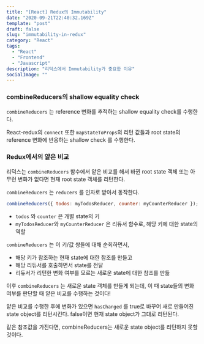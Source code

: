 ```yaml
---
title: "[React] Redux의 Immutability"
date: "2020-09-21T22:40:32.169Z"
template: "post"
draft: false
slug: "immutability-in-redux"
category: "React"
tags:
  - "React"
  - "Frontend"
  - "Javascript"
description: "리덕스에서 Immutability가 중요한 이유"
socialImage: ""
---
```


### combineReducers의 shallow equality check

`combineReducers` 는 reference 변화를 추적하는 shallow equality check를 수행한다.

React-redux의 `connect` 또한 `mapStateToProps`의 리턴 값들과 root state의 reference 변화에 반응하는 shallow check 를 수행한다.

### Redux에서의 얕은 비교

리덕스는 `combineReducers` 함수에서 얕은 비교를 해서 바뀐 root state 객체 또는 아무런 변화가 없다면 현재 root state 객체를 리턴한다.

`combineReducers` 는 `reducers` 를 인자로 받아서 동작한다.

```jsx
combineReducers({ todos: myTodosReducer, counter: myCounterReducer });
```

- `todos` 와 `counter` 은 개별 state의 키
- `myTodosReducer`와 `myCounterReducer` 은 리듀서 함수로, 해당 키에 대한 state의 역할

`combineReducers` 는 이 키/값 쌍들에 대해 순회하면서,

- 해당 키가 참조하는 현재 state에 대한 참조를 만들고
- 해당 리듀서를 호출하면서 state를 전달
- 리듀서가 리턴한 변화 여부를 모르는 새로운 state에 대한 참조를 만듦

이후 `combineReducers` 는 새로운 state 객체를 만들게 되는데, 이 때 state들의 변화 여부를 판단할 때 얕은 비교를 수행하는 것이다!

얕은 비교를 수행한 후에 변화가 있으면 `hasChanged` 를 true로 바꾸어 새로 만들어진 state object를 리턴시킨다. false이면 현재 state object가 그대로 리턴된다.

같은 참조값을 가진다면, combineReducers는 새로운 state object를 리턴하지 못할 것이다.
